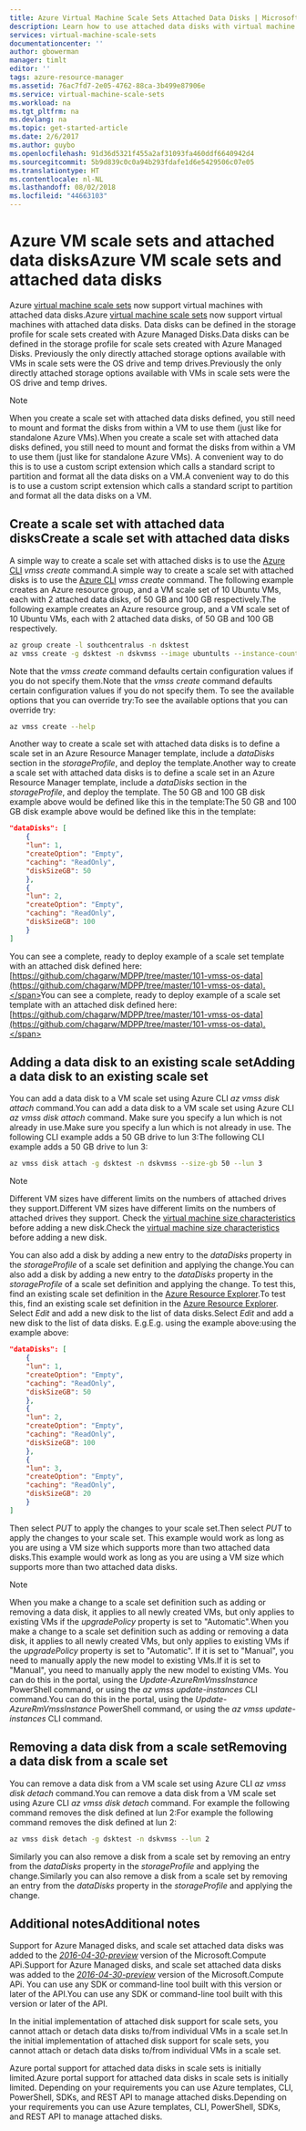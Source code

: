 ```yaml
---
title: Azure Virtual Machine Scale Sets Attached Data Disks | Microsoft Docs
description: Learn how to use attached data disks with virtual machine scale sets
services: virtual-machine-scale-sets
documentationcenter: ''
author: gbowerman
manager: timlt
editor: ''
tags: azure-resource-manager
ms.assetid: 76ac7fd7-2e05-4762-88ca-3b499e87906e
ms.service: virtual-machine-scale-sets
ms.workload: na
ms.tgt_pltfrm: na
ms.devlang: na
ms.topic: get-started-article
ms.date: 2/6/2017
ms.author: guybo
ms.openlocfilehash: 91d36d5321f455a2af31093fa460ddf6640942d4
ms.sourcegitcommit: 5b9d839c0c0a94b293fdafe1d6e5429506c07e05
ms.translationtype: HT
ms.contentlocale: nl-NL
ms.lasthandoff: 08/02/2018
ms.locfileid: "44663103"
---
```

# <a name="azure-vm-scale-sets-and-attached-data-disks"></a><span data-ttu-id="9c616-103">Azure VM scale sets and attached data disks</span><span class="sxs-lookup"><span data-stu-id="9c616-103">Azure VM scale sets and attached data disks</span></span>
<span data-ttu-id="9c616-104">Azure [virtual machine scale sets](/azure/virtual-machine-scale-sets/) now support virtual machines with attached data disks.</span><span class="sxs-lookup"><span data-stu-id="9c616-104">Azure [virtual machine scale sets](/azure/virtual-machine-scale-sets/) now support virtual machines with attached data disks.</span></span> <span data-ttu-id="9c616-105">Data disks can be defined in the storage profile for scale sets created with Azure Managed Disks.</span><span class="sxs-lookup"><span data-stu-id="9c616-105">Data disks can be defined in the storage profile for scale sets created with Azure Managed Disks.</span></span> <span data-ttu-id="9c616-106">Previously the only directly attached storage options available with VMs in scale sets were the OS drive and temp drives.</span><span class="sxs-lookup"><span data-stu-id="9c616-106">Previously the only directly attached storage options available with VMs in scale sets were the OS drive and temp drives.</span></span>

> [!NOTE]
>  <span data-ttu-id="9c616-107">When you create a scale set with attached data disks defined, you still need to mount and format the disks from within a VM to use them (just like for standalone Azure VMs).</span><span class="sxs-lookup"><span data-stu-id="9c616-107">When you create a scale set with attached data disks defined, you still need to mount and format the disks from within a VM to use them (just like for standalone Azure VMs).</span></span> <span data-ttu-id="9c616-108">A convenient way to do this is to use a custom script extension which calls a standard script to partition and format all the data disks on a VM.</span><span class="sxs-lookup"><span data-stu-id="9c616-108">A convenient way to do this is to use a custom script extension which calls a standard script to partition and format all the data disks on a VM.</span></span>

## <a name="create-a-scale-set-with-attached-data-disks"></a><span data-ttu-id="9c616-109">Create a scale set with attached data disks</span><span class="sxs-lookup"><span data-stu-id="9c616-109">Create a scale set with attached data disks</span></span>
<span data-ttu-id="9c616-110">A simple way to create a scale set with attached disks is to use the [Azure CLI](https://github.com/Azure/azure-cli) _vmss create_ command.</span><span class="sxs-lookup"><span data-stu-id="9c616-110">A simple way to create a scale set with attached disks is to use the [Azure CLI](https://github.com/Azure/azure-cli) _vmss create_ command.</span></span> <span data-ttu-id="9c616-111">The following example creates an Azure resource group, and a VM scale set of 10 Ubuntu VMs, each with 2 attached data disks, of 50 GB and 100 GB respectively.</span><span class="sxs-lookup"><span data-stu-id="9c616-111">The following example creates an Azure resource group, and a VM scale set of 10 Ubuntu VMs, each with 2 attached data disks, of 50 GB and 100 GB respectively.</span></span>
```bash
az group create -l southcentralus -n dsktest
az vmss create -g dsktest -n dskvmss --image ubuntults --instance-count 10 --data-disk-sizes-gb 50 100
```
<span data-ttu-id="9c616-112">Note that the _vmss create_ command defaults certain configuration values if you do not specify them.</span><span class="sxs-lookup"><span data-stu-id="9c616-112">Note that the _vmss create_ command defaults certain configuration values if you do not specify them.</span></span> <span data-ttu-id="9c616-113">To see the available options that you can override try:</span><span class="sxs-lookup"><span data-stu-id="9c616-113">To see the available options that you can override try:</span></span>
```bash
az vmss create --help
```
<span data-ttu-id="9c616-114">Another way to create a scale set with attached data disks is to define a scale set in an Azure Resource Manager template, include a _dataDisks_ section in the _storageProfile_, and deploy the template.</span><span class="sxs-lookup"><span data-stu-id="9c616-114">Another way to create a scale set with attached data disks is to define a scale set in an Azure Resource Manager template, include a _dataDisks_ section in the _storageProfile_, and deploy the template.</span></span> <span data-ttu-id="9c616-115">The 50 GB and 100 GB disk example above would be defined like this in the template:</span><span class="sxs-lookup"><span data-stu-id="9c616-115">The 50 GB and 100 GB disk example above would be defined like this in the template:</span></span>
```json
"dataDisks": [
    {
    "lun": 1,
    "createOption": "Empty",
    "caching": "ReadOnly",
    "diskSizeGB": 50
    },
    {
    "lun": 2,
    "createOption": "Empty",
    "caching": "ReadOnly",
    "diskSizeGB": 100
    }
]
```
<span data-ttu-id="9c616-116">You can see a complete, ready to deploy example of a scale set template with an attached disk defined here: [https://github.com/chagarw/MDPP/tree/master/101-vmss-os-data](https://github.com/chagarw/MDPP/tree/master/101-vmss-os-data).</span><span class="sxs-lookup"><span data-stu-id="9c616-116">You can see a complete, ready to deploy example of a scale set template with an attached disk defined here: [https://github.com/chagarw/MDPP/tree/master/101-vmss-os-data](https://github.com/chagarw/MDPP/tree/master/101-vmss-os-data).</span></span>

## <a name="adding-a-data-disk-to-an-existing-scale-set"></a><span data-ttu-id="9c616-117">Adding a data disk to an existing scale set</span><span class="sxs-lookup"><span data-stu-id="9c616-117">Adding a data disk to an existing scale set</span></span>
<span data-ttu-id="9c616-118">You can add a data disk to a VM scale set using Azure CLI _az vmss disk attach_ command.</span><span class="sxs-lookup"><span data-stu-id="9c616-118">You can add a data disk to a VM scale set using Azure CLI _az vmss disk attach_ command.</span></span> <span data-ttu-id="9c616-119">Make sure you specify a lun which is not already in use.</span><span class="sxs-lookup"><span data-stu-id="9c616-119">Make sure you specify a lun which is not already in use.</span></span> <span data-ttu-id="9c616-120">The following CLI example adds a 50 GB drive to lun 3:</span><span class="sxs-lookup"><span data-stu-id="9c616-120">The following CLI example adds a 50 GB drive to lun 3:</span></span>
```bash
az vmss disk attach -g dsktest -n dskvmss --size-gb 50 --lun 3
```
> [!NOTE]
> <span data-ttu-id="9c616-121">Different VM sizes have different limits on the numbers of attached drives they support.</span><span class="sxs-lookup"><span data-stu-id="9c616-121">Different VM sizes have different limits on the numbers of attached drives they support.</span></span> <span data-ttu-id="9c616-122">Check the [virtual machine size characteristics](../virtual-machines/windows/sizes.md) before adding a new disk.</span><span class="sxs-lookup"><span data-stu-id="9c616-122">Check the [virtual machine size characteristics](../virtual-machines/windows/sizes.md) before adding a new disk.</span></span>

<span data-ttu-id="9c616-123">You can also add a disk by adding a new entry to the _dataDisks_ property in the _storageProfile_ of a scale set definition and applying the change.</span><span class="sxs-lookup"><span data-stu-id="9c616-123">You can also add a disk by adding a new entry to the _dataDisks_ property in the _storageProfile_ of a scale set definition and applying the change.</span></span> <span data-ttu-id="9c616-124">To test this, find an existing scale set definition in the [Azure Resource Explorer](https://resources.azure.com/).</span><span class="sxs-lookup"><span data-stu-id="9c616-124">To test this, find an existing scale set definition in the [Azure Resource Explorer](https://resources.azure.com/).</span></span> <span data-ttu-id="9c616-125">Select _Edit_ and add a new disk to the list of data disks.</span><span class="sxs-lookup"><span data-stu-id="9c616-125">Select _Edit_ and add a new disk to the list of data disks.</span></span> <span data-ttu-id="9c616-126">E.g.</span><span class="sxs-lookup"><span data-stu-id="9c616-126">E.g.</span></span> <span data-ttu-id="9c616-127">using the example above:</span><span class="sxs-lookup"><span data-stu-id="9c616-127">using the example above:</span></span>
```json
"dataDisks": [
    {
    "lun": 1,
    "createOption": "Empty",
    "caching": "ReadOnly",
    "diskSizeGB": 50
    },
    {
    "lun": 2,
    "createOption": "Empty",
    "caching": "ReadOnly",
    "diskSizeGB": 100
    },
    {
    "lun": 3,
    "createOption": "Empty",
    "caching": "ReadOnly",
    "diskSizeGB": 20
    }          
]
```
<span data-ttu-id="9c616-128">Then select _PUT_ to apply the changes to your scale set.</span><span class="sxs-lookup"><span data-stu-id="9c616-128">Then select _PUT_ to apply the changes to your scale set.</span></span> <span data-ttu-id="9c616-129">This example would work as long as you are using a VM size which supports more than two attached data disks.</span><span class="sxs-lookup"><span data-stu-id="9c616-129">This example would work as long as you are using a VM size which supports more than two attached data disks.</span></span>

> [!NOTE]
> <span data-ttu-id="9c616-130">When you make a change to a scale set definition such as adding or removing a data disk, it applies to all newly created VMs, but only applies to existing VMs if the _upgradePolicy_ property is set to "Automatic".</span><span class="sxs-lookup"><span data-stu-id="9c616-130">When you make a change to a scale set definition such as adding or removing a data disk, it applies to all newly created VMs, but only applies to existing VMs if the _upgradePolicy_ property is set to "Automatic".</span></span> <span data-ttu-id="9c616-131">If it is set to "Manual", you need to manually apply the new model to existing VMs.</span><span class="sxs-lookup"><span data-stu-id="9c616-131">If it is set to "Manual", you need to manually apply the new model to existing VMs.</span></span> <span data-ttu-id="9c616-132">You can do this in the portal, using the _Update-AzureRmVmssInstance_ PowerShell command, or using the _az vmss update-instances_ CLI command.</span><span class="sxs-lookup"><span data-stu-id="9c616-132">You can do this in the portal, using the _Update-AzureRmVmssInstance_ PowerShell command, or using the _az vmss update-instances_ CLI command.</span></span>

## <a name="removing-a-data-disk-from-a-scale-set"></a><span data-ttu-id="9c616-133">Removing a data disk from a scale set</span><span class="sxs-lookup"><span data-stu-id="9c616-133">Removing a data disk from a scale set</span></span>
<span data-ttu-id="9c616-134">You can remove a data disk from a VM scale set using Azure CLI _az vmss disk detach_ command.</span><span class="sxs-lookup"><span data-stu-id="9c616-134">You can remove a data disk from a VM scale set using Azure CLI _az vmss disk detach_ command.</span></span> <span data-ttu-id="9c616-135">For example the following command removes the disk defined at lun 2:</span><span class="sxs-lookup"><span data-stu-id="9c616-135">For example the following command removes the disk defined at lun 2:</span></span>
```bash
az vmss disk detach -g dsktest -n dskvmss --lun 2
```  
<span data-ttu-id="9c616-136">Similarly you can also remove a disk from a scale set by removing an entry from the _dataDisks_ property in the _storageProfile_ and applying the change.</span><span class="sxs-lookup"><span data-stu-id="9c616-136">Similarly you can also remove a disk from a scale set by removing an entry from the _dataDisks_ property in the _storageProfile_ and applying the change.</span></span> 

## <a name="additional-notes"></a><span data-ttu-id="9c616-137">Additional notes</span><span class="sxs-lookup"><span data-stu-id="9c616-137">Additional notes</span></span>
<span data-ttu-id="9c616-138">Support for Azure Managed disks, and scale set attached data disks was added to the [_2016-04-30-preview_](https://github.com/Azure/azure-rest-api-specs/blob/master/arm-compute/2016-04-30-preview/swagger/compute.json) version of the Microsoft.Compute APi.</span><span class="sxs-lookup"><span data-stu-id="9c616-138">Support for Azure Managed disks, and scale set attached data disks was added to the [_2016-04-30-preview_](https://github.com/Azure/azure-rest-api-specs/blob/master/arm-compute/2016-04-30-preview/swagger/compute.json) version of the Microsoft.Compute APi.</span></span> <span data-ttu-id="9c616-139">You can use any SDK or command-line tool built with this version or later of the API.</span><span class="sxs-lookup"><span data-stu-id="9c616-139">You can use any SDK or command-line tool built with this version or later of the API.</span></span>

<span data-ttu-id="9c616-140">In the initial implementation of attached disk support for scale sets, you cannot attach or detach data disks to/from individual VMs in a scale set.</span><span class="sxs-lookup"><span data-stu-id="9c616-140">In the initial implementation of attached disk support for scale sets, you cannot attach or detach data disks to/from individual VMs in a scale set.</span></span>

<span data-ttu-id="9c616-141">Azure portal support for attached data disks in scale sets is initially limited.</span><span class="sxs-lookup"><span data-stu-id="9c616-141">Azure portal support for attached data disks in scale sets is initially limited.</span></span> <span data-ttu-id="9c616-142">Depending on your requirements you can use Azure templates, CLI, PowerShell, SDKs, and REST API to manage attached disks.</span><span class="sxs-lookup"><span data-stu-id="9c616-142">Depending on your requirements you can use Azure templates, CLI, PowerShell, SDKs, and REST API to manage attached disks.</span></span>


